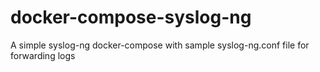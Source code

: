 # docker-compose-syslog-ng
A simple syslog-ng docker-compose with sample syslog-ng.conf file for forwarding logs
